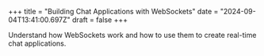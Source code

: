 +++
title = "Building Chat Applications with WebSockets"
date = "2024-09-04T13:41:00.697Z"
draft = false
+++

Understand how WebSockets work and how to use them to create real-time chat applications.
        